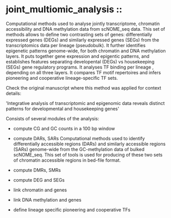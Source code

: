 # joint_multiomic_analysis ::

Computational methods used to analyse jointly transcriptome, chromatin accessibility and DNA methylation data from scNOME_seq data.
This set of methods allows to define two contrasting sets of genes: differentially expressed genes (DEGs) and similarly expressed genes (SEGs) from the transcriptomics data per lineage (pseudobulk).
It further identifies epigenetic patterns genome-wide, for both chromatin and DNA methylation layers.
It puts together gene expression and epigentic patterns, and establishes features separating developental (DEGs) vs housekeeping (SEGs) gene regulatory programs.
It analyses TF binding per lineage , depending on all three layers. It compares TF motif repertoires and infers pioneering and cooperative lineage-specific TF sets.

Check the original manuscript where this method was applied for context details:

'Integrative analysis of transcriptomic and epigenomic data reveals distinct patterns for developmental and housekeeping genes'

 Consists of several modules of the analysis:
 - compute CG and GC counts in a 100 bp window
 
 - compute DARs, SARs
Computational methods used to identify differentially accessible regions (DARs) and similarly accessible regions (SARs) genome-wide
from the GC-methylation data of bulked scNOME_seq. This set of tools is used for producing of these two sets of chromatin accessible regions in bed-file format. 
 
 - compute DMRs, SMRs
 - compute DEG and SEGs
 - link chromatin and genes
 - link DNA methylation and genes
 - define lineage specific pioneering and cooperative TFs
